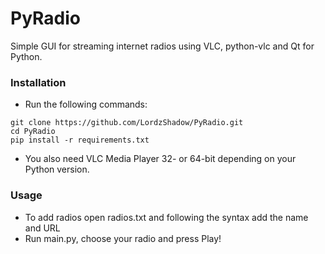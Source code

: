 # PyRadio
Simple GUI for streaming internet radios using VLC, python-vlc and Qt for Python.


### Installation

- Run the following commands:

```
git clone https://github.com/LordzShadow/PyRadio.git
cd PyRadio
pip install -r requirements.txt
```
- You also need VLC Media Player 32- or 64-bit depending on your Python version.

### Usage

- To add radios open radios.txt and following the syntax add the name and URL
- Run main.py, choose your radio and press Play!


